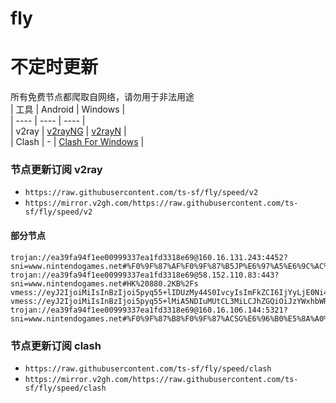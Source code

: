 # fly
# 不定时更新
所有免费节点都爬取自网络，请勿用于非法用途  
|  工具  | Android  | Windows  |  
|  ----  | ----   | ----  |  
| v2ray  | [v2rayNG](https://github.com/2dust/v2rayNG/releases) | [v2rayN](https://github.com/2dust/v2rayN/releases) |  
| Clash  | - | [Clash For Windows](https://github.com/2dust/clashN/releases) | 
  
### 节点更新订阅  v2ray
- `https://raw.githubusercontent.com/ts-sf/fly/speed/v2`  
- `https://mirror.v2gh.com/https://raw.githubusercontent.com/ts-sf/fly/speed/v2`  

#### 部分节点  
``` 
trojan://ea39fa94f1ee00999337ea1fd3318e69@160.16.131.243:4452?sni=www.nintendogames.net#%F0%9F%87%AF%F0%9F%87%B5JP%E6%97%A5%E6%9C%AC%203.3MB%2Fs
trojan://ea39fa94f1ee00999337ea1fd3318e69@58.152.110.83:443?sni=www.nintendogames.net#HK%20880.2KB%2Fs
vmess://eyJ2IjoiMiIsInBzIjoi5pyq55+lIDUzMy44S0IvcyIsImFkZCI6IjYyLjE0Ni4yMzUuMTIiLCJwb3J0IjoiNTUwIiwiaWQiOiI0OGI5ODZkOC03ZGEyLTQ3YTItODVkZS0yMzA2YzkyNTk5NTMiLCJhaWQiOiIwIiwic2N5IjoiYXV0byIsIm5ldCI6InRjcCIsInR5cGUiOiJub25lIiwiaG9zdCI6IiIsInBhdGgiOiIiLCJ0bHMiOiIiLCJzbmkiOiIiLCJ0ZXN0X25hbWUiOiLmnKrnn6UifQ==
vmess://eyJ2IjoiMiIsInBzIjoi5pyq55+lMiA5NDIuMUtCL3MiLCJhZGQiOiJzYWxhbWRhc2guYmVkb25lbWFyei5zaXRlIiwicG9ydCI6IjQ0NCIsImlkIjoiODlkZThjMTctOWI0MS00NjMyLTlhMGItNDQwZjg1MDU0OGZkIiwiYWlkIjoiMCIsInNjeSI6ImF1dG8iLCJuZXQiOiJ0Y3AiLCJ0eXBlIjoibm9uZSIsImhvc3QiOiIiLCJwYXRoIjoiIiwidGxzIjoiIiwic25pIjoiIiwidGVzdF9uYW1lIjoiMiJ9
trojan://ea39fa94f1ee00999337ea1fd3318e69@160.16.106.144:5321?sni=www.nintendogames.net#%F0%9F%87%B8%F0%9F%87%ACSG%E6%96%B0%E5%8A%A0%E5%9D%A1%203.1MB%2Fs
```
### 节点更新订阅  clash
- `https://raw.githubusercontent.com/ts-sf/fly/speed/clash`  
- `https://mirror.v2gh.com/https://raw.githubusercontent.com/ts-sf/fly/speed/clash`  


